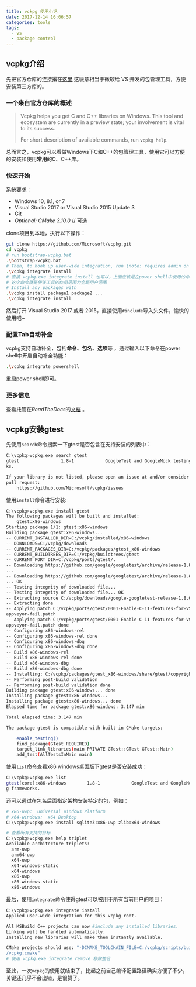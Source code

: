 ```yaml
---
title: vckpg 使用小记
date: 2017-12-14 16:06:57
categories: tools
tags: 
  - vs 
  - package control
---
```


## vcpkg介绍

先把官方仓库的连接撂在[这里](https://github.com/Microsoft/vcpkg),这玩意相当于微软给 VS 开发的包管理工具，方便安装第三方库的。

<!-- more -->

### 一个来自官方仓库的概述

> Vcpkg helps you get C and C++ libraries on Windows. This tool and ecosystem are currently in a preview state; your involvement is vital to its success.
>
> For short description of available commands, run `vcpkg help`.

总而言之，vcpkg可以看做Windows下C和C++的包管理工具，使用它可以方便的安装和使用**常用**的C、C++库。

### 快速开始

系统要求：

- Windows 10, 8.1, or 7
- Visual Studio 2017 or Visual Studio 2015 Update 3
- Git
- *Optional: CMake 3.10.0*  // 可选

clone项目到本地，执行以下操作：

```sh
git clone https://github.com/Microsoft/vcpkg.git
cd vcpkg
# run bootstrap-vcpkg.bat
.\bootstrap-vcpkg.bat
# Then, to hook up user-wide integration, run (note: requires admin on first use)
.\vcpkg integrate install
# 直接 vcpkg.exe integrate install 也可以，上面应该是在power shell中使用的命令
# 这个命令就是使该工具的作用范围为全局用户范围
# Install any packages with
.\vcpkg install package1 package2 ...
.\vcpkg integrate install 
```

然后打开 Visual Studio 2017 或者 2015，直接使用`#include`导入头文件，愉快的使用吧~

### 配置Tab自动补全

vcpkg支持自动补全，包括**命令、包名、选项**等 ，通过输入以下命令在power shell中开启自动补全功能：

```sh
.\vcpkg integrate powershell
```

重启power shell即可。

### 更多信息

查看托管在*ReadTheDocs*的[文档](https://vcpkg.readthedocs.io/) 。

## vcpkg安装gtest

先使用`search`命令搜索一下gtest是否包含在支持安装的列表中：

```sh
C:\vcpkg>vcpkg.exe search gtest
gtest                1.8-1            GoogleTest and GoogleMock testing framewor
ks.

If your library is not listed, please open an issue at and/or consider making a
pull request:
    https://github.com/Microsoft/vcpkg/issues
```

使用`install`命令进行安装:

```sh
C:\vcpkg>vcpkg.exe install gtest
The following packages will be built and installed:
    gtest:x86-windows
Starting package 1/1: gtest:x86-windows
Building package gtest:x86-windows...
-- CURRENT_INSTALLED_DIR=C:/vcpkg/installed/x86-windows
-- DOWNLOADS=C:/vcpkg/downloads
-- CURRENT_PACKAGES_DIR=C:/vcpkg/packages/gtest_x86-windows
-- CURRENT_BUILDTREES_DIR=C:/vcpkg/buildtrees/gtest
-- CURRENT_PORT_DIR=C:/vcpkg/ports/gtest/.
-- Downloading https://github.com/google/googletest/archive/release-1.8.0.tar.gz
...
-- Downloading https://github.com/google/googletest/archive/release-1.8.0.tar.gz
... OK
-- Testing integrity of downloaded file...
-- Testing integrity of downloaded file... OK
-- Extracting source C:/vcpkg/downloads/google-googletest-release-1.8.0.tar.gz
-- Extracting done
-- Applying patch C:/vcpkg/ports/gtest/0001-Enable-C-11-features-for-VS2015-fix-
appveyor-fail.patch
-- Applying patch C:/vcpkg/ports/gtest/0001-Enable-C-11-features-for-VS2015-fix-
appveyor-fail.patch done
-- Configuring x86-windows-rel
-- Configuring x86-windows-rel done
-- Configuring x86-windows-dbg
-- Configuring x86-windows-dbg done
-- Build x86-windows-rel
-- Build x86-windows-rel done
-- Build x86-windows-dbg
-- Build x86-windows-dbg done
-- Installing: C:/vcpkg/packages/gtest_x86-windows/share/gtest/copyright
-- Performing post-build validation
-- Performing post-build validation done
Building package gtest:x86-windows... done
Installing package gtest:x86-windows...
Installing package gtest:x86-windows... done
Elapsed time for package gtest:x86-windows: 3.147 min

Total elapsed time: 3.147 min

The package gtest is compatible with built-in CMake targets:

    enable_testing()
    find_package(GTest REQUIRED)
    target_link_libraries(main PRIVATE GTest::GTest GTest::Main)
    add_test(AllTestsInMain main)
```

使用`list`命令查看x86 windows桌面版下gtest是否安装成功：

```sh
C:\vcpkg>vcpkg.exe list
gtest[core]:x86-windows        1.8-1            GoogleTest and GoogleMock testin
g frameworks.
```

还可以通过在包名后面指定架构安装特定的包，例如：

```sh
# x86-uwp:  Universal Windows Platform
# x64-windows:  x64 Desktop
C:\vcpkg>vcpkg.exe install sqlite3:x86-uwp zlib:x64-windows 

# 查看所有支持的目标
C:\vcpkg>vcpkg.exe help triplet 
Available architecture triplets:
  arm-uwp
  arm64-uwp
  x64-uwp
  x64-windows-static
  x64-windows
  x86-uwp
  x86-windows-static
  x86-windows
```

最后，使用`integrate`命令使得gtest可以被用于所有当前用户的项目：

```sh
C:\vcpkg>vcpkg.exe integrate install
Applied user-wide integration for this vcpkg root.

All MSBuild C++ projects can now #include any installed libraries.
Linking will be handled automatically.
Installing new libraries will make them instantly available.

CMake projects should use: "-DCMAKE_TOOLCHAIN_FILE=C:/vcpkg/scripts/buildsystems
/vcpkg.cmake"
# 使用 vcpkg.exe integrate remove 移除整合
```

 至此，一次`vcpkg`的使用就结束了，比起之前自己编译配置路径确实方便了不少，关键还几乎不会出错，是很赞了。


